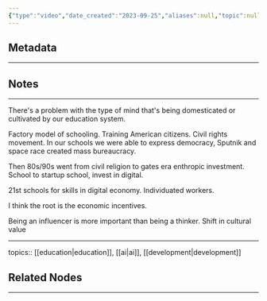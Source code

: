 ```yaml
---
{"type":"video","date_created":"2023-09-25","aliases":null,"topic":null,"summary":null,"url":"https://youtu.be/Hll1rcc84nM?si=Jj6jjIPwUXXvprVS","layout":null,"banner":null,"dg-publish":true,"tags":null,"permalink":"/800-seeds/830-unsorted-biblio/transforming-education-to-prevent-catastrophe-with-zak-stein/","dgPassFrontmatter":true,"created":"2023-10-21T12:08:45.000-05:00","updated":"2023-10-21T12:08:45.000-05:00"}
---
```



## Metadata
---

## Notes
---

There's a problem with the type of mind that's being domesticated or cultivated by our education system. 

Factory model of schooling. Training American citizens. Civil rights movement. In our schools we were able to express democracy, Sputnik and space race created mass bureaucracy.

Then 80s/90s went from civil religion to gates era enthropic investment. School to startup school, invest in digital. 

21st schools for skills in digital economy. Individuated workers.

I think the root is the economic incentives. 

Being an influencer is more important than being a thinker. Shift in cultural value

---
topics:: [[education\|education]], [[ai\|ai]], [[development\|development]]

## Related Nodes
---